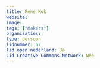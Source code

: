 ```yaml
---
title: Rene Kok
website: 
image: 
tags: ["Makers"]
organisaties:
type: persoon
lidnummer: 67
lid open nederland: Ja
Lid Creative Commons Network: Nee
---
```


